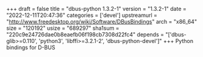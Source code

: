 +++
draft = false
title = "dbus-python 1.3.2-1"
version = "1.3.2-1"
date = "2022-12-11T20:47:36"
categories = ['devel']
upstreamurl = "http://www.freedesktop.org/wiki/Software/DBusBindings"
arch = "x86_64"
size = "120192"
usize = "689297"
sha1sum = "220c9e24726dae0b8eaefb06f198cb7308d22fc4"
depends = "['dbus-glib>=0.110', 'python3', 'libffi>=3.2.1-2', 'dbus-python-devel']"
+++
Python bindings for D-BUS